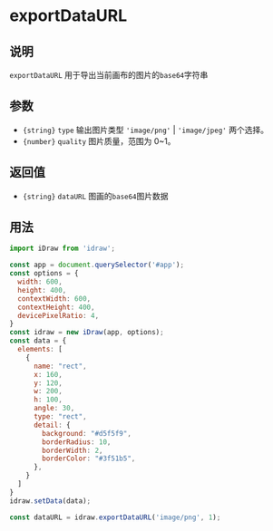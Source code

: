 # exportDataURL

## 说明

`exportDataURL` 用于导出当前画布的图片的`base64`字符串

## 参数

- `{string}` `type` 输出图片类型 `'image/png'` | `'image/jpeg'` 两个选择。
- `{number}` `quality` 图片质量，范围为 0~1。


## 返回值

- `{string}` `dataURL` 图画的`base64`图片数据

## 用法

```js
import iDraw from 'idraw';

const app = document.querySelector('#app');
const options = {
  width: 600,
  height: 400,
  contextWidth: 600,
  contextHeight: 400,
  devicePixelRatio: 4,
}
const idraw = new iDraw(app, options);
const data = {
  elements: [
    {
      name: "rect",
      x: 160,
      y: 120,
      w: 200,
      h: 100,
      angle: 30,
      type: "rect",
      detail: {
        background: "#d5f5f9",
        borderRadius: 10,
        borderWidth: 2,
        borderColor: "#3f51b5",
      },
    }
  ]
}
idraw.setData(data);

const dataURL = idraw.exportDataURL('image/png', 1);
```
